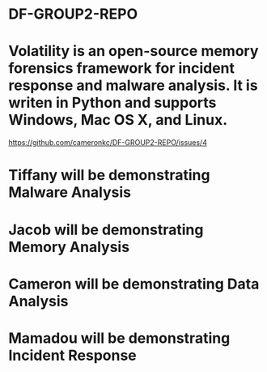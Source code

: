 # DF-GROUP2-REPO
# Volatility is an open-source memory forensics framework for incident response and malware analysis. It is writen in Python and supports Windows, Mac OS X, and Linux. #

https://github.com/cameronkc/DF-GROUP2-REPO/issues/4

# Tiffany will be demonstrating Malware Analysis #

# Jacob will be demonstrating Memory Analysis #

# Cameron will be demonstrating Data Analysis #

# Mamadou will be demonstrating Incident Response #


